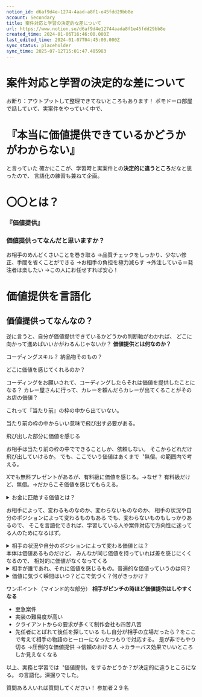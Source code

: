 ```yaml
---
notion_id: d6af9d4e-1274-4aad-a8f1-e45fdd29bb8e
account: Secondary
title: 案件対応と学習の決定的な差について
url: https://www.notion.so/d6af9d4e12744aada8f1e45fdd29bb8e
created_time: 2024-01-06T16:46:00.000Z
last_edited_time: 2024-01-07T04:45:00.000Z
sync_status: placeholder
sync_time: 2025-07-12T15:01:47.405983
---
```

# 案件対応と学習の決定的な差について

お断り：アウトプットして整理できてないところもあります！
 ポモドーロ部屋で話していて、実案件をやっていく中で、
# 『**本当に価値提供できているかどうかがわからない』**
と言っていた
確かにここが、学習時と実案件との**決定的に違うところ**だなと思ったので、
言語化の練習も兼ねて企画。
# 〇〇とは？
  ### 『**価値提供』**
  ### 価値提供ってなんだと思いますか？
  お相手のめんどくさいことを巻き取る
  →品質チェックをしっかり、少ない修正、手間を省くことができる
  →お相手の負担を極力減らす
  →外注している＝発注者は楽したい
  →この人にお任せすれば安心！
  
# **価値提供**を言語化
  ## **価値提供ってなんなの？**
  
  逆に言うと、自分が価値提供できているかどうかの判断軸がわかれば、
どこに向かって進めばいいかがわるんじゃないか？
  **価値提供とは何なのか？**
  
  コーディングスキル？
納品物そのもの？
  
  どこに価値を感じてくれるのか？
  
  コーディングをお願いされて、コーディングしたらそれは価値を提供したことになる？
  カレー屋さんに行って、カレーを頼んだらカレーが出てくることがそのお店の価値？
  
  これって『当たり前』の枠の中から出ていない。
  
  当たり前の枠の中からいい意味で飛び出す必要がある。
  
  飛び出した部分に価値を感じる
  
  お相手は当たり前の枠の中でできることしか、依頼しない。
そこからどれだけ飛び出していけるか。
でも、ここでいう価値はあくまで〝無償〟の範囲内で考える。

Xでも無料プレゼントがあるが、有料級に価値を感じる。→なぜ？
  有料級だけど、無償。→だからこそ価値を感じてもらえる。
  
  <details>
  <summary>お金に匹敵する価値とは？</summary>
  </details>
  
  
  

  お相手によって、変わるものなのか、変わらないものなのか、
相手の状況や自分のポジションによって変わるものもある
でも、変わらないものもしっかりあるので、
そこを言語化できれば、学習している人や案件対応で方向性に迷ってる人のためになるはず。
  
  <details>
  <summary>相手の状況や自分のポジションによって変わる価値とは？</summary>
  </details>
  本体は価値あるものだけど、
みんなが同じ価値を持っていれば差を感じにくくなるので、
相対的に価値がなくなってくる
  
  <details>
  <summary>相手が誰であれ、それに価値を感じるもの。普遍的な価値っていうのは何？</summary>
  </details>
  
  
  <details>
  <summary>価値に気づく瞬間はいつ？どこで気づく？何がきっかけ？</summary>
  </details>
  
  ワンポイント（マインド的な部分）
  **相手がピンチの時ほど価値提供はしやすくなる**
  - 至急案件
  - 実装の難易度が高い
  - クライアントからの要求が多くて制作会社も四苦八苦
  - 先任者にとばれて後任を探している
  もし自分が相手の立場だったら？をここで考えて相手の物語のヒーローになったつもりで対応する。
是が非でもやり切る
→圧倒的な価値提供
→信頼のおける人
→カラーバス効果でいいところしか見えなくなる
  
  
  以上、実務と学習では〝価値提供〟をするかどうか？が決定的に違うところになる。
  の言語化。深掘りでした。
  
  質問ある人いれば質問してください！
  参加者２９名